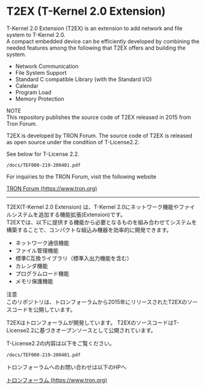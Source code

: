 ﻿# T2EX (T-Kernel 2.0 Extension)
T-Kernel 2.0 Extension (T2EX) is an extension to add network and file system to T-Kernel 2.0.  
A compact embedded device can be efficiently developed by combining the needed features among the following that T2EX offers and building the system.  

- Network Communication
- File System Support
- Standard C compatible Library (with the Standard I/O)
- Calendar
- Program Load
- Memory Protection

NOTE  
This repository publishes the source code of T2EX released in 2015 from Tron Forum.  

T2EX is developed by TRON Forum.
The source code of T2EX is released as open source under the condition of T-License2.2.

See below for T-License 2.2.

	/docs/TEF000-219-200401.pdf

For inquiries to the TRON Forum, visit the following website

[TRON Forum  (https://www.tron.org)](https://www.tron.org)

---
T2EX(T-Kernel 2.0 Extension) は、T-Kernel 2.0にネットワーク機能やファイルシステムを追加する機能拡張(Extension)です。  
T2EXでは、以下に提供する機能から必要となるものを組み合わせてシステムを構築することで、コンパクトな組込み機器を効率的に開発できます。  

- ネットワーク通信機能
- ファイル管理機能
- 標準C互換ライブラリ（標準入出力機能を含む）
- カレンダ機能
- プログラムロード機能
- メモリ保護機能

注意  
このリポジトリは、トロンフォーラムから2015年にリリースされたT2EXのソースコードを公開しています。  

T2EXはトロンフォーラムが開発しています。
T2EXのソースコードはT-License2.2に基づきオープンソースとして公開されています。  

T-License2.2の内容は以下をご覧ください。  

	/docs/TEF000-219-200401.pdf

トロンフォーラムへのお問い合わせは以下のHPへ  

[トロンフォーラム  (https://www.tron.org)](https://www.tron.org)
